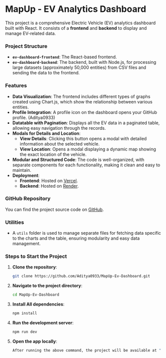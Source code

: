 # MapUp - EV Analytics Dashboard

This project is a comprehensive Electric Vehicle (EV) analytics dashboard built with React. It consists of a **frontend** and **backend** to display and manage EV-related data.

### Project Structure
- **`ev-dashboard-frontend`**: The React-based frontend.
- **`ev-dashboard-backend`**: The backend, built with Node.js, for processing large datasets (approximately 50,000 entities) from CSV files and sending the data to the frontend.

### Features
- **Data Visualization**: The frontend includes different types of graphs created using Chart.js, which show the relationship between various entities.
- **Profile Integration**: A profile icon on the dashboard opens your GitHub profile. (Aditya0933)
- **Datatable with Pagination**: Displays all the EV data in a paginated table, allowing easy navigation through the records.
- **Modals for Details and Location**: 
  - **View Details**: Clicking this button opens a modal with detailed information about the selected vehicle.
  - **View Location**: Opens a modal displaying a dynamic map showing the exact location of the vehicle.
- **Modular and Structured Code**: The code is well-organized, with separate components for each functionality, making it clean and easy to maintain.
- **Deployment**:
  - **Frontend**: Hosted on [Vercel](https://map-up-ev-dashboard-kohl.vercel.app/).
  - **Backend**: Hosted on [Render](https://dashboard.render.com/).

### GitHub Repository
You can find the project source code on [GitHub](https://github.com/Aditya0933/MapUp-Ev-Dashboard).

### Utilities
- A `utils` folder is used to manage separate files for fetching data specific to the charts and the table, ensuring modularity and easy data management.

### Steps to Start the Project
1. **Clone the repository**:
   ```bash
   git clone https://github.com/Aditya0933/MapUp-Ev-Dashboard.git
2. **Navigate to the project directory**:
   ```bash
   cd MapUp-Ev-Dashboard
3. **Install All dependencies**:
   ```bash
   npm install
4. **Run the development server**:
   ```bash
   npm run dev
5. **Open the app locally**:
   ```bash
   After running the above command, the project will be available at " http://localhost:3000 " on your browser. It may differ so open according to the your Terminal.

